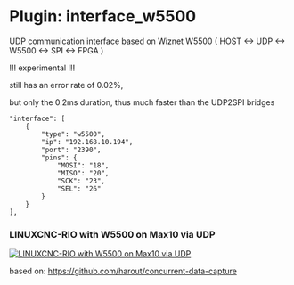 # Plugin: interface_w5500

UDP communication interface based on Wiznet W5500 ( HOST <-> UDP <-> W5500 <-> SPI <-> FPGA )

!!! experimental !!!

still has an error rate of 0.02%,

but only the 0.2ms duration, thus much faster than the UDP2SPI bridges


```
"interface": [
    {
        "type": "w5500",
        "ip": "192.168.10.194",
        "port": "2390",
        "pins": {
            "MOSI": "18",
            "MISO": "20",
            "SCK": "23",
            "SEL": "26"
        }
    }
],
```
### LINUXCNC-RIO with W5500 on Max10 via UDP
[![LINUXCNC-RIO with W5500 on Max10 via UDP](https://img.youtube.com/vi/xcC7Dun8vxE/0.jpg)](https://www.youtube.com/shorts/xcC7Dun8vxE "LINUXCNC-RIO with W5500 on Max10 via UDP")

based on: https://github.com/harout/concurrent-data-capture
